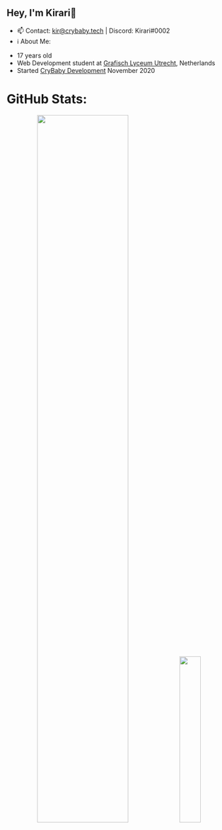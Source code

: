 ## Hey, I'm Kirari👋
* 📫 Contact: kir@crybaby.tech | Discord: Kirari#0002
*  ℹ About Me: 
  - 17 years old
  - Web Development student at [Grafisch Lyceum Utrecht](https://www.glu.nl/opleiding/mediadeveloper/), Netherlands
  - Started [CryBaby Development](https://crybaby.tech/) November 2020

# GitHub Stats:

<p align="center">
  <a><img width="64%" src="https://raw.githubusercontent.com/kir02/summary-cards/master/profile-summary-card-output/github/0-profile-details.svg"></a>
  <a><img width="31%" src="https://raw.githubusercontent.com/kir02/summary-cards/master/profile-summary-card-output/github/1-repos-per-language.svg"></a>
</p>

